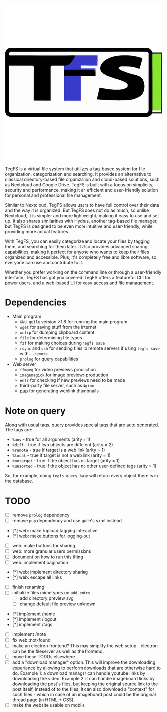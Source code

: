 
![logo](assets/logo-white.png)

TegFS is a virtual file system that utilizes a tag-based system for file organization,
categorization and searching.
It provides an alternative to classical directory-based file organization
and cloud-based solutions, such as Nextcloud and Google Drive.
TegFS is built with a focus on simplicity, security and performance,
making it an efficient and user-friendly solution for personal and professional file management.

Similar to Nextcloud,
TegFS allows users to have full control over their data and the way it is organized.
But TegFS does not do as much, so unlike Nextcloud, it is simpler and more lightweight,
making it easy to use and set up.
It also shares similarities with Hydrus,
another tag-based file manager,
but TegFS is designed to be even more intuitive and user-friendly,
while providing more actual features.

With TegFS, you can easily categorize and locate your files by tagging them,
and searching for them later.
It also provides advanced sharing capabilities, making it perfect for anyone who wants to keep their files organized and accessible.
Plus, it's completely free and libre software, so everyone can use and contribute to it.

Whether you prefer working on the command line or through a user-friendly interface, TegFS has got you covered.
TegFS offers a featureful CLI for power users, and a web-based UI for easy access and file management.

# Dependencies

- Main program
  - `GNU guile` version >1.8 for running the main program
  - `wget` for saving stuff from the internet
  - `xclip` for dumping clipboard content
  - `file` for determining file types
  - `fzf` for making choices during `tegfs save`
  - `rsync` and `ssh` for sending files to remote servers if using `tegfs save` with `--remote`
  - `prolog` for query capabilities
- Web server
  - `ffmpeg` for video previews production
  - `imagemagick` for image previews production
  - `entr` for checking if new previews need to be made
  - third-party file server, such as `Nginx`
  - [pup](https://github.com/ericchiang/pup) for generating weblink thumbnails

# Note on query

Along with usual tags,
 query provides special tags that are auto generated.
The tags are:

- `%any` - true for all arguments (arity = 1)
- `%diff` - true if two objects are different (arity = 2)
- `%remote` - true if target is a web link (arity = 1)
- `%local` - true if target is not a web link (arity = 1)
- `%notarget` - true if the object has no target (arity = 1)
- `%unsorted` - true if the object has no other user-defined tags (arity = 1)

So, for example, doing `tegfs query %any` will return
 every object there is in the database.

# TODO

- [ ] remove `prolog` dependency
- [ ] remove `pup` dependency and use guile's sxml instead
- [*] web: make /upload tagging interactive
- [*] web: make buttons for logging-out
- [ ] web: make buttons for sharing
- [ ] web: more granular users permissions
- [ ] document on how to run this thing
- [ ] web: implement pagination
- [*] web: implement directory sharing
- [*] web: escape all links
- [ ] finish renaming
- [ ] initialize files mimetypes on `add-entry`
  - [ ] add directory preview svg
  - [ ] change default file preview unknown
- [*] implement /home
- [*] implement /logout
- [*] implement /tags
- [ ] implement /note
- [ ] fix web::not-found
- [ ] make an electron frontend?
      This may simplify the web setup - electron can be the fileserver as well as the frontend.
- [ ] move these TODOs elsewhere
- [ ] add a "download manager" option.
      This will improve the downloading experience by allowing to
	  perform downloads that are otherwise hard to do.
	  Example 1: a download manager can handle youtube links
	  by downloading the video.
	  Example 2: it can handle imageboard links by downloading
	  the post's files, but keeping the original source link
	  to the post itself, instead of to the files; it can also
	  download a "context" for such files - which in case of
	  an imageboard post could be the original thread page (in HTML + CSS).
- [ ] make the website usable on mobile
